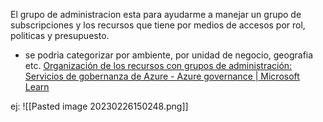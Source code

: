 El grupo de administracion esta para ayudarme a manejar un grupo de subscripciones y los recursos que tiene por medios de accesos por rol, politicas y presupuesto.
- se podria categorizar por ambiente, por unidad de negocio, geografia etc.
[Organización de los recursos con grupos de administración: Servicios de gobernanza de Azure - Azure governance | Microsoft Learn](https://learn.microsoft.com/es-es/azure/governance/management-groups/overview)

ej:
![[Pasted image 20230226150248.png]]